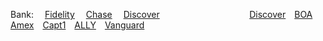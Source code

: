 Bank:&emsp;
<a href="https://www.fidelity.com/" target="_blank" rel="noopener">Fidelity</a>&emsp;
<a href="https://secure07c.chase.com/web/auth/dashboard#/dashboard/overviewAccounts/overview/index" target="_blank">Chase</a>&emsp;
<a href="https://portal.discover.com/customersvcs/universalLogin/ac_main" target="_blank">Discover</a>&emsp;
<a href="" target="_blank"></a>&emsp;
<a href="" target="_blank"></a>&emsp;
<a href="" target="_blank"></a>&emsp;
<a href="" target="_blank"></a>&emsp;
<a href="" target="_blank"></a>&emsp;
<a href="" target="_blank"></a>&emsp;
<a href="" target="_blank"></a>&emsp;
[Discover]()&emsp;[BOA](https://www.bankofamerica.com/?page_msg=signoff&request_locale=en_us&adlink=saso000000DST8SO0B02)&emsp;[Amex](https://www.americanexpress.com/en-us/account/login?DestPage=https%3A%2F%2Fonline.americanexpress.com%2Fmyca%2Facctsumm%2Fus%2Faction%3Frequest_type%3Dauthreg_acctAccountSummary%26entry_point%3Dlnk)&emsp;[Capt1](https://www.capitalone.com/)&emsp;[ALLY](https://secure.ally.com/)&emsp;[Vanguard](https://logon.vanguard.com/logon?TYPE=33554433&REALMOID=06-00031fd7-5de4-1b3b-971f-8b160a96f0f1&GUID=&SMAUTHREASON=0&METHOD=GET&SMAGENTNAME=personalprd02&TARGET=$SM$%2Fus%2FMyHome)&emsp;

